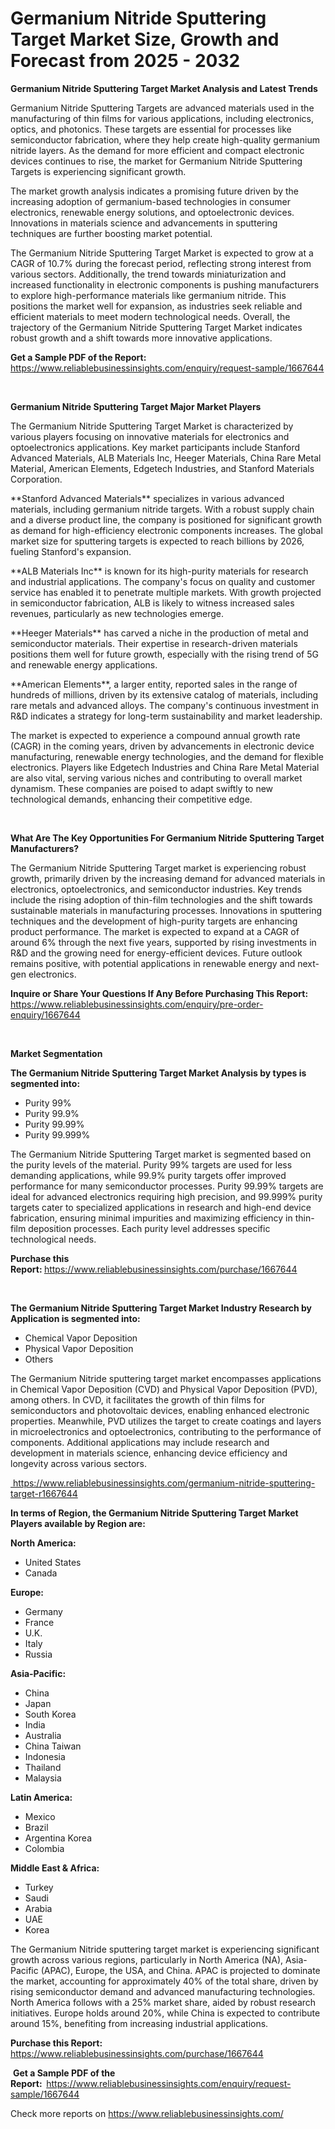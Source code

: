 <p><h1>Germanium Nitride Sputtering Target Market Size, Growth and Forecast from 2025 - 2032</h1></p><p><strong>Germanium Nitride Sputtering Target Market Analysis and Latest Trends</strong></p>
<p><p>Germanium Nitride Sputtering Targets are advanced materials used in the manufacturing of thin films for various applications, including electronics, optics, and photonics. These targets are essential for processes like semiconductor fabrication, where they help create high-quality germanium nitride layers. As the demand for more efficient and compact electronic devices continues to rise, the market for Germanium Nitride Sputtering Targets is experiencing significant growth.</p><p>The market growth analysis indicates a promising future driven by the increasing adoption of germanium-based technologies in consumer electronics, renewable energy solutions, and optoelectronic devices. Innovations in materials science and advancements in sputtering techniques are further boosting market potential. </p><p>The Germanium Nitride Sputtering Target Market is expected to grow at a CAGR of 10.7% during the forecast period, reflecting strong interest from various sectors. Additionally, the trend towards miniaturization and increased functionality in electronic components is pushing manufacturers to explore high-performance materials like germanium nitride. This positions the market well for expansion, as industries seek reliable and efficient materials to meet modern technological needs. Overall, the trajectory of the Germanium Nitride Sputtering Target Market indicates robust growth and a shift towards more innovative applications.</p></p>
<p><strong>Get a Sample PDF of the Report:&nbsp;</strong> <a href="https://www.reliablebusinessinsights.com/enquiry/request-sample/1667644?utm_campaign=3133&utm_medium=2&utm_source=Github&utm_content=ia&utm_term=08032025&utm_id=germanium-nitride-sputtering-target">https://www.reliablebusinessinsights.com/enquiry/request-sample/1667644</a></p>
<p>&nbsp;</p>
<p><strong>Germanium Nitride Sputtering Target Major Market Players</strong></p>
<p><p>The Germanium Nitride Sputtering Target Market is characterized by various players focusing on innovative materials for electronics and optoelectronics applications. Key market participants include Stanford Advanced Materials, ALB Materials Inc, Heeger Materials, China Rare Metal Material, American Elements, Edgetech Industries, and Stanford Materials Corporation.</p><p>**Stanford Advanced Materials** specializes in various advanced materials, including germanium nitride targets. With a robust supply chain and a diverse product line, the company is positioned for significant growth as demand for high-efficiency electronic components increases. The global market size for sputtering targets is expected to reach billions by 2026, fueling Stanford's expansion.</p><p>**ALB Materials Inc** is known for its high-purity materials for research and industrial applications. The company's focus on quality and customer service has enabled it to penetrate multiple markets. With growth projected in semiconductor fabrication, ALB is likely to witness increased sales revenues, particularly as new technologies emerge.</p><p>**Heeger Materials** has carved a niche in the production of metal and semiconductor materials. Their expertise in research-driven materials positions them well for future growth, especially with the rising trend of 5G and renewable energy applications.</p><p>**American Elements**, a larger entity, reported sales in the range of hundreds of millions, driven by its extensive catalog of materials, including rare metals and advanced alloys. The company's continuous investment in R&D indicates a strategy for long-term sustainability and market leadership.</p><p>The market is expected to experience a compound annual growth rate (CAGR) in the coming years, driven by advancements in electronic device manufacturing, renewable energy technologies, and the demand for flexible electronics. Players like Edgetech Industries and China Rare Metal Material are also vital, serving various niches and contributing to overall market dynamism. These companies are poised to adapt swiftly to new technological demands, enhancing their competitive edge.</p></p>
<p>&nbsp;</p>
<p><strong>What Are The Key Opportunities For Germanium Nitride Sputtering Target Manufacturers?</strong></p>
<p><p>The Germanium Nitride Sputtering Target market is experiencing robust growth, primarily driven by the increasing demand for advanced materials in electronics, optoelectronics, and semiconductor industries. Key trends include the rising adoption of thin-film technologies and the shift towards sustainable materials in manufacturing processes. Innovations in sputtering techniques and the development of high-purity targets are enhancing product performance. The market is expected to expand at a CAGR of around 6% through the next five years, supported by rising investments in R&D and the growing need for energy-efficient devices. Future outlook remains positive, with potential applications in renewable energy and next-gen electronics.</p></p>
<p><strong>Inquire or Share Your Questions If Any Before Purchasing This Report:</strong> <a href="https://www.reliablebusinessinsights.com/enquiry/pre-order-enquiry/1667644?utm_campaign=3133&utm_medium=2&utm_source=Github&utm_content=ia&utm_term=08032025&utm_id=germanium-nitride-sputtering-target">https://www.reliablebusinessinsights.com/enquiry/pre-order-enquiry/1667644</a></p>
<p>&nbsp;</p>
<p><strong>Market Segmentation</strong></p>
<p><strong>The Germanium Nitride Sputtering Target Market Analysis by types is segmented into:</strong></p>
<p><ul><li>Purity 99%</li><li>Purity 99.9%</li><li>Purity 99.99%</li><li>Purity 99.999%</li></ul></p>
<p><p>The Germanium Nitride Sputtering Target market is segmented based on the purity levels of the material. Purity 99% targets are used for less demanding applications, while 99.9% purity targets offer improved performance for many semiconductor processes. Purity 99.99% targets are ideal for advanced electronics requiring high precision, and 99.999% purity targets cater to specialized applications in research and high-end device fabrication, ensuring minimal impurities and maximizing efficiency in thin-film deposition processes. Each purity level addresses specific technological needs.</p></p>
<p><strong>Purchase this Report:&nbsp;</strong><a href="https://www.reliablebusinessinsights.com/purchase/1667644?utm_campaign=3133&utm_medium=2&utm_source=Github&utm_content=ia&utm_term=08032025&utm_id=germanium-nitride-sputtering-target">https://www.reliablebusinessinsights.com/purchase/1667644</a></p>
<p>&nbsp;</p>
<p><strong>The Germanium Nitride Sputtering Target Market Industry Research by Application is segmented into:</strong></p>
<p><ul><li>Chemical Vapor Deposition</li><li>Physical Vapor Deposition</li><li>Others</li></ul></p>
<p><p>The Germanium Nitride sputtering target market encompasses applications in Chemical Vapor Deposition (CVD) and Physical Vapor Deposition (PVD), among others. In CVD, it facilitates the growth of thin films for semiconductors and photovoltaic devices, enabling enhanced electronic properties. Meanwhile, PVD utilizes the target to create coatings and layers in microelectronics and optoelectronics, contributing to the performance of components. Additional applications may include research and development in materials science, enhancing device efficiency and longevity across various sectors.</p></p>
<p><a href="https://www.reliablebusinessinsights.com/germanium-nitride-sputtering-target-r1667644?utm_campaign=3133&utm_medium=2&utm_source=Github&utm_content=ia&utm_term=08032025&utm_id=germanium-nitride-sputtering-target">&nbsp;https://www.reliablebusinessinsights.com/germanium-nitride-sputtering-target-r1667644</a></p>
<p><strong>In terms of Region, the Germanium Nitride Sputtering Target Market Players available by Region are:</strong></p>
<p>
    <p> <strong> North America: </strong>
        <ul>
            <li>United States</li>
            <li>Canada</li>
        </ul>
        </p> 
    <p> <strong> Europe: </strong>
        <ul>
            <li>Germany</li>
            <li>France</li>
            <li>U.K.</li>
            <li>Italy</li>
            <li>Russia</li>
        </ul>
        </p> 
    <p> <strong> Asia-Pacific: </strong>
        <ul>
            <li>China</li>
            <li>Japan</li>
            <li>South Korea</li>
            <li>India</li>
            <li>Australia</li>
            <li>China Taiwan</li>
            <li>Indonesia</li>
            <li>Thailand</li>
            <li>Malaysia</li>
        </ul>
        </p> 
    <p> <strong> Latin America: </strong>
        <ul>
            <li>Mexico</li>
            <li>Brazil</li>
            <li>Argentina Korea</li>
            <li>Colombia</li>
        </ul>
        </p> 
    <p> <strong> Middle East & Africa: </strong>
        <ul>
            <li>Turkey</li>
            <li>Saudi</li>
            <li>Arabia</li>
            <li>UAE</li>
            <li>Korea</li>
        </ul>
    </p>
    </p>
<p><p>The Germanium Nitride sputtering target market is experiencing significant growth across various regions, particularly in North America (NA), Asia-Pacific (APAC), Europe, the USA, and China. APAC is projected to dominate the market, accounting for approximately 40% of the total share, driven by rising semiconductor demand and advanced manufacturing technologies. North America follows with a 25% market share, aided by robust research initiatives. Europe holds around 20%, while China is expected to contribute around 15%, benefiting from increasing industrial applications.</p></p>
<p><strong>Purchase this Report: </strong><a href="https://www.reliablebusinessinsights.com/purchase/1667644?utm_campaign=3133&utm_medium=2&utm_source=Github&utm_content=ia&utm_term=08032025&utm_id=germanium-nitride-sputtering-target">https://www.reliablebusinessinsights.com/purchase/1667644</a></p>
<p>&nbsp;<strong>Get a Sample PDF of the Report:&nbsp;&nbsp;</strong><a href="https://www.reliablebusinessinsights.com/enquiry/request-sample/1667644?utm_campaign=3133&utm_medium=2&utm_source=Github&utm_content=ia&utm_term=08032025&utm_id=germanium-nitride-sputtering-target">https://www.reliablebusinessinsights.com/enquiry/request-sample/1667644</a></p>
<p><strong></strong></p>
<p>Check more reports on <a href="https://www.reliablebusinessinsights.com/?utm_campaign=3133&utm_medium=2&utm_source=Github&utm_content=ia&utm_term=08032025&utm_id=germanium-nitride-sputtering-target">https://www.reliablebusinessinsights.com/</a></p>